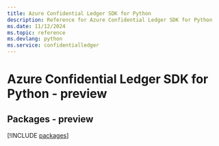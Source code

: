 ```yaml
---
title: Azure Confidential Ledger SDK for Python
description: Reference for Azure Confidential Ledger SDK for Python
ms.date: 11/12/2024
ms.topic: reference
ms.devlang: python
ms.service: confidentialledger
---
```

# Azure Confidential Ledger SDK for Python - preview
## Packages - preview
[!INCLUDE [packages](confidential-ledger-index.md)]